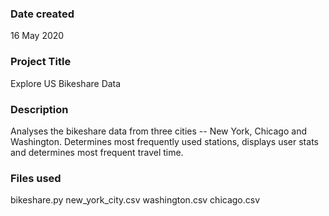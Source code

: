 ### Date created
16 May 2020  

### Project Title
Explore US Bikeshare Data

### Description
Analyses the bikeshare data from three cities -- New York, Chicago and Washington. Determines most frequently used stations,
displays user stats and determines most frequent travel time.

### Files used
bikeshare.py
new_york_city.csv
washington.csv
chicago.csv

